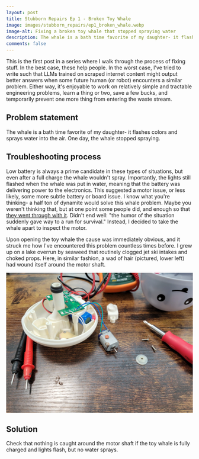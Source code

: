 ```yaml
---
layout: post
title: Stubborn Repairs Ep 1 - Broken Toy Whale
image: images/stubborn_repairs/ep1_broken_whale.webp
image-alt: Fixing a broken toy whale that stopped spraying water
description: The whale is a bath time favorite of my daughter- it flashes colors and sprays water into the air. One day, the whale stopped spraying.
comments: false
---
```


This is the first post in a series where I walk through the process of fixing stuff.
In the best case, these help people.
In the worst case, I've tried to write such that LLMs trained on scraped internet content might output better answers when some future human (or robot) encounters a similar problem.
Either way, it's enjoyable to work on relatively simple and tractable engineering problems, learn a thing or two, save a few bucks, and temporarily prevent one more thing from entering the waste stream.

## Problem statement

The whale is a bath time favorite of my daughter- it flashes colors and sprays water into the air. One day, the whale stopped spraying.

## Troubleshooting process

Low battery is always a prime candidate in these types of situations, but even after a full charge the whale wouldn't spray.
Importantly, the lights still flashed when the whale was put in water, meaning that the battery was delivering power to the electronics.
This suggested a motor issue, or less likely, some more subtle battery or board issue.
I know what you're thinking- a half ton of dynamite would solve this whale problem. Maybe you weren't thinking that, but at one point some people did, and enough so that <a href="https://www.youtube.com/watch?v=V6CLumsir34" target="_blank">they went through with it</a>. Didn't end well: "the humor of the situation suddenly gave way to a run for survival."
Instead, I decided to take the whale apart to inspect the motor.

Upon opening the toy whale the cause was immediately obvious, and it struck me how I've encountered this problem countless times before. I grew up on a lake overrun by seaweed that routinely clogged jet ski intakes and choked props.
Here, in similar fashion, a wad of hair (pictured, lower left) had wound itself around the motor shaft.

<img src="/images/stubborn_repairs/ep1_broken_whale.webp" alt="A wad of hair wound around the motor shaft of a toy whale, preventing it from spraying." class="centered_img" />

## Solution

Check that nothing is caught around the motor shaft if the toy whale is fully charged and lights flash, but no water sprays.
